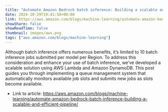 ```yaml
---
title: "Automate Amazon Bedrock batch inference: Building a scalable and efficient pipeline"
date: 2024-10-29T19:41:58+00:00
link: https://aws.amazon.com/blogs/machine-learning/automate-amazon-bedrock-batch-inference-building-a-scalable-and-efficient-pipeline/
showShare: false
showReadTime: false
thumbnail: images/aws.png
tags: ["aws.amazon.com/blogs/machine-learning"]
---
```

Although batch inference offers numerous benefits, it’s limited to 10 batch inference jobs submitted per model per Region. To address this consideration and enhance your use of batch inference, we’ve developed a scalable solution using AWS Lambda and Amazon DynamoDB. This post guides you through implementing a queue management system that automatically monitors available job slots and submits new jobs as slots become available.

- Link to article: https://aws.amazon.com/blogs/machine-learning/automate-amazon-bedrock-batch-inference-building-a-scalable-and-efficient-pipeline/